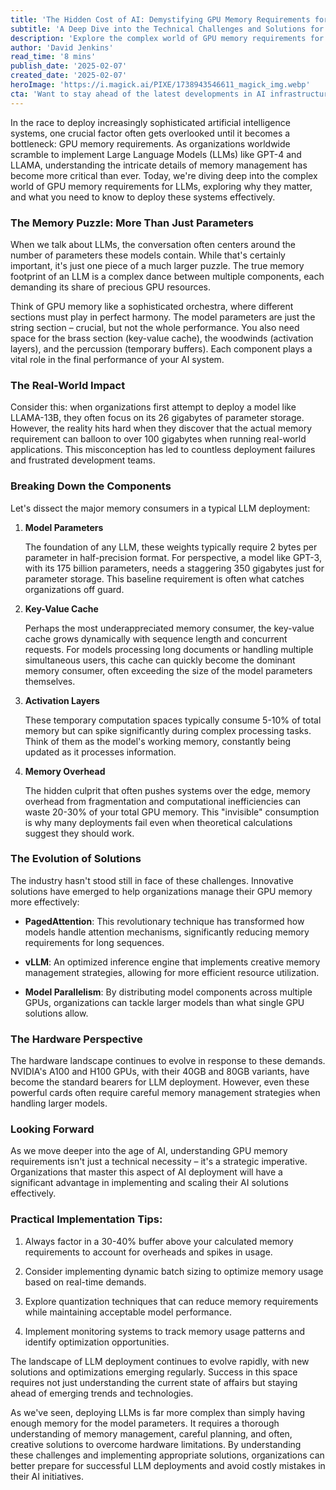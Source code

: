 ```yaml
---
title: 'The Hidden Cost of AI: Demystifying GPU Memory Requirements for Large Language Models'
subtitle: 'A Deep Dive into the Technical Challenges and Solutions for Deploying Modern AI Systems'
description: 'Explore the complex world of GPU memory requirements for Large Language Models (LLMs) and discover why understanding memory management is crucial for successful AI deployment. Learn about the major components consuming GPU memory, innovative solutions for efficient resource utilization, and practical implementation tips for organizations looking to scale their AI solutions.'
author: 'David Jenkins'
read_time: '8 mins'
publish_date: '2025-02-07'
created_date: '2025-02-07'
heroImage: 'https://i.magick.ai/PIXE/1738943546611_magick_img.webp'
cta: 'Want to stay ahead of the latest developments in AI infrastructure and deployment strategies? Follow us on LinkedIn for regular insights, expert analysis, and practical tips on optimizing your AI systems.'
---
```


In the race to deploy increasingly sophisticated artificial intelligence systems, one crucial factor often gets overlooked until it becomes a bottleneck: GPU memory requirements. As organizations worldwide scramble to implement Large Language Models (LLMs) like GPT-4 and LLAMA, understanding the intricate details of memory management has become more critical than ever. Today, we're diving deep into the complex world of GPU memory requirements for LLMs, exploring why they matter, and what you need to know to deploy these systems effectively.

### The Memory Puzzle: More Than Just Parameters

When we talk about LLMs, the conversation often centers around the number of parameters these models contain. While that's certainly important, it's just one piece of a much larger puzzle. The true memory footprint of an LLM is a complex dance between multiple components, each demanding its share of precious GPU resources.

Think of GPU memory like a sophisticated orchestra, where different sections must play in perfect harmony. The model parameters are just the string section – crucial, but not the whole performance. You also need space for the brass section (key-value cache), the woodwinds (activation layers), and the percussion (temporary buffers). Each component plays a vital role in the final performance of your AI system.

### The Real-World Impact

Consider this: when organizations first attempt to deploy a model like LLAMA-13B, they often focus on its 26 gigabytes of parameter storage. However, the reality hits hard when they discover that the actual memory requirement can balloon to over 100 gigabytes when running real-world applications. This misconception has led to countless deployment failures and frustrated development teams.

### Breaking Down the Components

Let's dissect the major memory consumers in a typical LLM deployment:

1. **Model Parameters**

   The foundation of any LLM, these weights typically require 2 bytes per parameter in half-precision format. For perspective, a model like GPT-3, with its 175 billion parameters, needs a staggering 350 gigabytes just for parameter storage. This baseline requirement is often what catches organizations off guard.

2. **Key-Value Cache**

   Perhaps the most underappreciated memory consumer, the key-value cache grows dynamically with sequence length and concurrent requests. For models processing long documents or handling multiple simultaneous users, this cache can quickly become the dominant memory consumer, often exceeding the size of the model parameters themselves.

3. **Activation Layers**

   These temporary computation spaces typically consume 5-10% of total memory but can spike significantly during complex processing tasks. Think of them as the model's working memory, constantly being updated as it processes information.

4. **Memory Overhead**

   The hidden culprit that often pushes systems over the edge, memory overhead from fragmentation and computational inefficiencies can waste 20-30% of your total GPU memory. This "invisible" consumption is why many deployments fail even when theoretical calculations suggest they should work.

### The Evolution of Solutions

The industry hasn't stood still in face of these challenges. Innovative solutions have emerged to help organizations manage their GPU memory more effectively:

- **PagedAttention**: This revolutionary technique has transformed how models handle attention mechanisms, significantly reducing memory requirements for long sequences.

- **vLLM**: An optimized inference engine that implements creative memory management strategies, allowing for more efficient resource utilization.

- **Model Parallelism**: By distributing model components across multiple GPUs, organizations can tackle larger models than what single GPU solutions allow.

### The Hardware Perspective

The hardware landscape continues to evolve in response to these demands. NVIDIA's A100 and H100 GPUs, with their 40GB and 80GB variants, have become the standard bearers for LLM deployment. However, even these powerful cards often require careful memory management strategies when handling larger models.

### Looking Forward

As we move deeper into the age of AI, understanding GPU memory requirements isn't just a technical necessity – it's a strategic imperative. Organizations that master this aspect of AI deployment will have a significant advantage in implementing and scaling their AI solutions effectively.

### Practical Implementation Tips:

1. Always factor in a 30-40% buffer above your calculated memory requirements to account for overheads and spikes in usage.

2. Consider implementing dynamic batch sizing to optimize memory usage based on real-time demands.

3. Explore quantization techniques that can reduce memory requirements while maintaining acceptable model performance.

4. Implement monitoring systems to track memory usage patterns and identify optimization opportunities.

The landscape of LLM deployment continues to evolve rapidly, with new solutions and optimizations emerging regularly. Success in this space requires not just understanding the current state of affairs but staying ahead of emerging trends and technologies.

As we've seen, deploying LLMs is far more complex than simply having enough memory for the model parameters. It requires a thorough understanding of memory management, careful planning, and often, creative solutions to overcome hardware limitations. By understanding these challenges and implementing appropriate solutions, organizations can better prepare for successful LLM deployments and avoid costly mistakes in their AI initiatives.